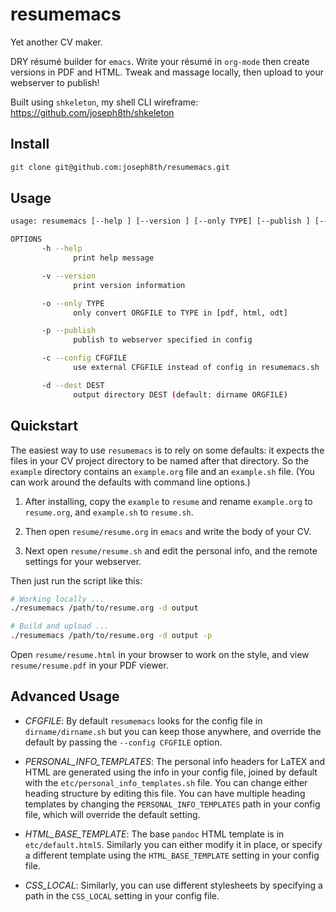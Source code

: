 # resumemacs

Yet another CV maker.

DRY résumé builder for `emacs`. Write your résumé in `org-mode` then create versions in PDF and HTML. Tweak and massage locally, then upload to your webserver to publish!

Built using `shkeleton`, my shell CLI wireframe: https://github.com/joseph8th/shkeleton

## Install

```bash
git clone git@github.com:joseph8th/resumemacs.git
```

## Usage

```bash
usage: resumemacs [--help ] [--version ] [--only TYPE] [--publish ] [--config CFGFILE] [--dest DEST] ORGFILE

OPTIONS
       -h --help
              print help message

       -v --version
              print version information

       -o --only TYPE
              only convert ORGFILE to TYPE in [pdf, html, odt]

       -p --publish
              publish to webserver specified in config

       -c --config CFGFILE
              use external CFGFILE instead of config in resumemacs.sh

       -d --dest DEST
              output directory DEST (default: dirname ORGFILE)
```

## Quickstart

The easiest way to use `resumemacs` is to rely on some defaults: it expects the files in your CV project directory to be named after that directory. So the `example` directory contains an `example.org` file and an `example.sh` file. (You can work around the defaults with command line options.)

1. After installing, copy the `example` to `resume` and rename `example.org` to `resume.org`, and `example.sh` to `resume.sh`.

2. Then open `resume/resume.org` in `emacs` and write the body of your CV.

3. Next open `resume/resume.sh` and edit the personal info, and the remote settings for your webserver.

Then just run the script like this:

```bash
# Working locally ...
./resumemacs /path/to/resume.org -d output

# Build and upload ...
./resumemacs /path/to/resume.org -d output -p
```

Open `resume/resume.html` in your browser to work on the style, and view `resume/resume.pdf` in your PDF viewer.

## Advanced Usage

* *CFGFILE*: By default `resumemacs` looks for the config file in `dirname/dirname.sh` but you can keep those anywhere, and override the default by passing the `--config CFGFILE` option.

* *PERSONAL_INFO_TEMPLATES*: The personal info headers for LaTEX and HTML are generated using the info in your config file, joined by default with the `etc/personal_info_templates.sh` file. You can change either heading structure by editing this file. You can have multiple heading templates by changing the `PERSONAL_INFO_TEMPLATES` path in your config file, which will override the default setting.

* *HTML_BASE_TEMPLATE*: The base `pandoc` HTML template is in `etc/default.html5`. Similarly you can either modify it in place, or specify a different template using the `HTML_BASE_TEMPLATE` setting in your config file.

* *CSS_LOCAL*: Similarly, you can use different stylesheets by specifying a path in the `CSS_LOCAL` setting in your config file.